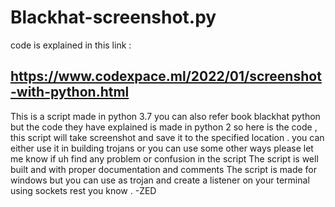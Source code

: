 # Blackhat-screenshot.py
code is explained in this link : 
## https://www.codexpace.ml/2022/01/screenshot-with-python.html
This is a script made in python 3.7 you can also refer book blackhat python but the code they have explained is made in python 2 
so here is the code , this script will take screenshot and save it to the specified location . you can either use it in building trojans or you can use some other ways 
please let me know if uh find any problem or confusion in the script 
The script is well built and with proper documentation and comments 
The script is made for windows but you can use as trojan and create a listener on your terminal using sockets rest you know .
                                                                    -ZED
